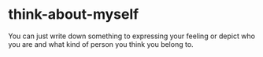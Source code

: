 # think-about-myself
You can just write down something to expressing your feeling or depict who you are and what kind of person you think you belong to.
